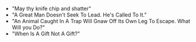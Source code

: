 -  "May thy knife chip and shatter"
-  "A Great Man Doesn't Seek To Lead. He's Called To It."
-  "An Animal Caught In A Trap Will Gnaw Off Its Own Leg To Escape. What Will you Do?"
-  "When Is A Gift Not A Gift?"
